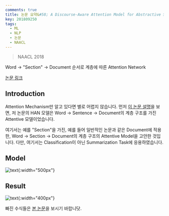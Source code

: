 ```yaml
---
comments: true
title: 논문 요약&#58; A Discourse-Aware Attention Model for Abstractive Summarization of Long Documents
key: 201809250
tags:
  - ML
  - NLP
  - 논문
  - NAACL
---
```


> NAACL 2018
 
Word -> "Section" -> Document 순서로 계층에 따른 Attention Network
 
<!--more-->
 
[논문 링크](https://arxiv.org/pdf/1804.05685.pdf)
 
## Introduction
 
Attention Mechanism만 알고 있다면 별로 어렵지 않습니다. 먼저 [이 논문 설명](http://rokrokss.com/post/2018/09/24/Hierarchical-Attention-Networks-for-Document-Classification-요약-정리-설명.html)을
보면, 저 논문의 HAN 모델은 Word -> Sentence -> Document의 계층 구조를 가진 Attentive 모델이었습니다.
 
여기서는 예를 "Section"을 가진, 예를 들어 일반적인 논문과 같은 Document에 적용한, Word -> Section -> Document의 계층 구조의 Attentive Model을 고안한 것입니다.
다만, 여기서는 Classification이 아닌 Summarization Task에 응용하였습니다.
 
## Model
 
![text](https://raw.githubusercontent.com/q0115643/my_blog/master/assets/images/paper-summary/Cohan-NAACL2018/1.png){:width="500px"}
 
## Result
 
![text](https://raw.githubusercontent.com/q0115643/my_blog/master/assets/images/paper-summary/Cohan-NAACL2018/2.png){:width="400px"}
 
빠진 수식들은 [본 논문](https://arxiv.org/pdf/1804.05685.pdf)을 보시기 바랍니닷.